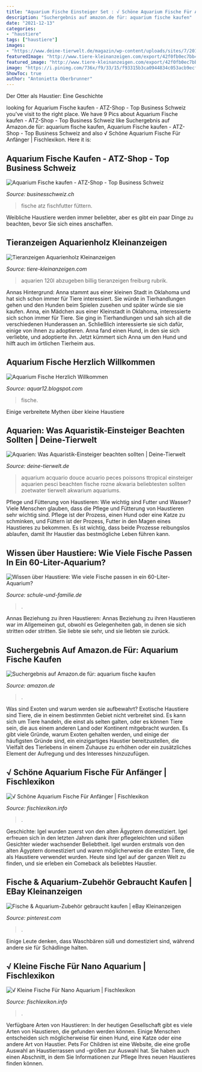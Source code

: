 ```yaml
---
title: "Aquarium Fische Einsteiger Set : √ Schöne Aquarium Fische Für Anfänger"
description: "Suchergebnis auf amazon.de für: aquarium fische kaufen"
date: "2021-12-13"
categories:
- "haustiere"
tags: ["haustiere"]
images:
- "https://www.deine-tierwelt.de/magazin/wp-content/uploads/sites/7/2013/10/Fotolia_48793524_Subscription_Monthly_XL.jpg"
featuredImage: "http://www.tiere-kleinanzeigen.com/export/42f0fb0ec7bb45700503c20f81999.jpg"
featured_image: "http://www.tiere-kleinanzeigen.com/export/42f0fb0ec7bb45700503c20f81999.jpg"
image: "https://i.pinimg.com/736x/f9/33/15/f93315b3ca0944834c053acb9ecf68c6--aquarium-terrarium-ebay-kleinanzeigen.jpg"
ShowToc: true
author: "Antonietta Oberbrunner"
---
```



Der Otter als Haustier: Eine Geschichte

	

		
looking for Aquarium Fische kaufen - ATZ-Shop - Top Business Schweiz you've visit to the right place. We have 9 Pics about Aquarium Fische kaufen - ATZ-Shop - Top Business Schweiz like Suchergebnis auf Amazon.de für: aquarium fische kaufen, Aquarium Fische kaufen - ATZ-Shop - Top Business Schweiz and also √ Schöne Aquarium Fische Für Anfänger | Fischlexikon. Here it is:
		
    
## Aquarium Fische Kaufen - ATZ-Shop - Top Business Schweiz

<img loading=lazy src="https://businesschweiz.ch/wp-content/uploads/2020/06/atz_Aquariumzubehoer.jpg" onerror="this.onerror=null;this.src='https://tse3.mm.bing.net/th?id=OIP.XyyKaWiFNoSgDgJDHUhbZAHaCz&amp;pid=15.1';" alt="Aquarium Fische kaufen - ATZ-Shop - Top Business Schweiz">

_Source: businesschweiz.ch_

>fische atz fischfutter füttern. 

	

Weibliche Haustiere werden immer beliebter, aber es gibt ein paar Dinge zu beachten, bevor Sie sich eines anschaffen.

    
## Tieranzeigen Aquarienholz Kleinanzeigen

<img loading=lazy src="http://www.tiere-kleinanzeigen.com/export/42f0fb0ec7bb45700503c20f81999.jpg" onerror="this.onerror=null;this.src='https://tse4.mm.bing.net/th?id=OIP.QSunYrd9OlIv0hCFIpYmeAHaJ4&amp;pid=15.1';" alt="Tieranzeigen Aquarienholz Kleinanzeigen">

_Source: tiere-kleinanzeigen.com_

>aquarien 120l abzugeben billig tieranzeigen freiburg rubrik. 

	

Annas Hintergrund: Anna stammt aus einer kleinen Stadt in Oklahoma und hat sich schon immer für Tiere interessiert. Sie würde in Tierhandlungen gehen und den Hunden beim Spielen zusehen und später würde sie sie kaufen.
Anna, ein Mädchen aus einer Kleinstadt in Oklahoma, interessierte sich schon immer für Tiere. Sie ging in Tierhandlungen und sah sich all die verschiedenen Hunderassen an. Schließlich interessierte sie sich dafür, einige von ihnen zu adoptieren. Anna fand einen Hund, in den sie sich verliebte, und adoptierte ihn. Jetzt kümmert sich Anna um den Hund und hilft auch im örtlichen Tierheim aus.

    
## Aquarium Fische Herzlich Willkommen

<img loading=lazy src="https://images-na.ssl-images-amazon.com/images/I/71S67bPyEhL._SY450_.jpg" onerror="this.onerror=null;this.src='https://tse3.mm.bing.net/th?id=OIP.kRSJyPA9VMe8mBBscWTx3gAAAA&amp;pid=15.1';" alt="Aquarium Fische Herzlich Willkommen">

_Source: aquar12.blogspot.com_

>fische. 

	

Einige verbreitete Mythen über kleine Haustiere

    
## Aquarien: Was Aquaristik-Einsteiger Beachten Sollten | Deine-Tierwelt

<img loading=lazy src="https://www.deine-tierwelt.de/magazin/wp-content/uploads/sites/7/2013/10/Fotolia_48793524_Subscription_Monthly_XL.jpg" onerror="this.onerror=null;this.src='https://tse3.mm.bing.net/th?id=OIP.yyFI7BbhExwagoRez_KBhgHaEC&amp;pid=15.1';" alt="Aquarien: Was Aquaristik-Einsteiger beachten sollten | Deine-Tierwelt">

_Source: deine-tierwelt.de_

>aquarium acquario douce acuario peces poissons ttropical einsteiger aquarien pesci beachten fische rozne akwaria beliebtesten sollten zoetwater tierwelt akwarium aquariums. 

	

Pflege und Fütterung von Haustieren: Wie wichtig sind Futter und Wasser?
Viele Menschen glauben, dass die Pflege und Fütterung von Haustieren sehr wichtig sind. Pflege ist der Prozess, einen Hund oder eine Katze zu schminken, und Füttern ist der Prozess, Futter in den Magen eines Haustieres zu bekommen. Es ist wichtig, dass beide Prozesse reibungslos ablaufen, damit Ihr Haustier das bestmögliche Leben führen kann.

    
## Wissen über Haustiere: Wie Viele Fische Passen In Ein 60-Liter-Aquarium?

<img loading=lazy src="https://www.schule-und-familie.de/assets/images/wissen/Voegel/_th7_aquarium-leer.jpg" onerror="this.onerror=null;this.src='https://tse3.mm.bing.net/th?id=OIP.iLio7XiMxwFeyZ_zPjLgEgHaFj&amp;pid=15.1';" alt="Wissen über Haustiere: Wie viele Fische passen in ein 60-Liter-Aquarium?">

_Source: schule-und-familie.de_

>. 

	

Annas Beziehung zu ihren Haustieren: Annas Beziehung zu ihren Haustieren war im Allgemeinen gut, obwohl es Gelegenheiten gab, in denen sie sich stritten oder stritten. Sie liebte sie sehr, und sie liebten sie zurück.

    
## Suchergebnis Auf Amazon.de Für: Aquarium Fische Kaufen

<img loading=lazy src="https://m.media-amazon.com/images/I/61h6+ao1P6L._AC_UL800_QL65_.jpg" onerror="this.onerror=null;this.src='https://tse3.mm.bing.net/th?id=OIP.Iq94fdWS_d2YbvnYX-mMoAAAAA&amp;pid=15.1';" alt="Suchergebnis auf Amazon.de für: aquarium fische kaufen">

_Source: amazon.de_

>. 

	

Was sind Exoten und warum werden sie aufbewahrt?
Exotische Haustiere sind Tiere, die in einem bestimmten Gebiet nicht verbreitet sind. Es kann sich um Tiere handeln, die einst als selten galten, oder es können Tiere sein, die aus einem anderen Land oder Kontinent mitgebracht wurden. Es gibt viele Gründe, warum Exoten gehalten werden, und einige der häufigsten Gründe sind, ein einzigartiges Haustier bereitzustellen, die Vielfalt des Tierlebens in einem Zuhause zu erhöhen oder ein zusätzliches Element der Aufregung und des Interesses hinzuzufügen.

    
## √ Schöne Aquarium Fische Für Anfänger | Fischlexikon

<img loading=lazy src="https://i.pinimg.com/736x/8c/2e/1e/8c2e1edf71217d45f130aabd23866d37.jpg" onerror="this.onerror=null;this.src='https://tse4.mm.bing.net/th?id=OIP.mibX1fPnN-ZplzW3ib07WQHaEK&amp;pid=15.1';" alt="√ Schöne Aquarium Fische Für Anfänger | Fischlexikon">

_Source: fischlexikon.info_

>. 

	

Geschichte: Igel wurden zuerst von den alten Ägyptern domestiziert.
Igel erfreuen sich in den letzten Jahren dank ihrer pflegeleichten und süßen Gesichter wieder wachsender Beliebtheit. Igel wurden erstmals von den alten Ägyptern domestiziert und waren möglicherweise die ersten Tiere, die als Haustiere verwendet wurden. Heute sind Igel auf der ganzen Welt zu finden, und sie erleben ein Comeback als beliebtes Haustier.

    
## Fische &amp; Aquarium-Zubehör Gebraucht Kaufen | EBay Kleinanzeigen

<img loading=lazy src="https://i.pinimg.com/736x/f9/33/15/f93315b3ca0944834c053acb9ecf68c6--aquarium-terrarium-ebay-kleinanzeigen.jpg" onerror="this.onerror=null;this.src='https://tse2.mm.bing.net/th?id=OIP.abyhtcuNHaTrgcKW71fyfwHaEv&amp;pid=15.1';" alt="Fische &amp; Aquarium-Zubehör gebraucht kaufen | eBay Kleinanzeigen">

_Source: pinterest.com_

>. 

	

Einige Leute denken, dass Waschbären süß und domestiziert sind, während andere sie für Schädlinge halten.

    
## √ Kleine Fische Für Nano Aquarium | Fischlexikon

<img loading=lazy src="https://i.pinimg.com/originals/b4/83/2f/b4832f7e242064708e2008f9d4469968.jpg" onerror="this.onerror=null;this.src='https://tse3.mm.bing.net/th?id=OIP.FaBRiQ2Y4IwhglbZrhPr6AHaIC&amp;pid=15.1';" alt="√ Kleine Fische Für Nano Aquarium | Fischlexikon">

_Source: fischlexikon.info_

>. 

	

Verfügbare Arten von Haustieren:
In der heutigen Gesellschaft gibt es viele Arten von Haustieren, die gefunden werden können. Einige Menschen entscheiden sich möglicherweise für einen Hund, eine Katze oder eine andere Art von Haustier. Pets For Children ist eine Website, die eine große Auswahl an Haustierrassen und -größen zur Auswahl hat. Sie haben auch einen Abschnitt, in dem Sie Informationen zur Pflege Ihres neuen Haustieres finden können.

